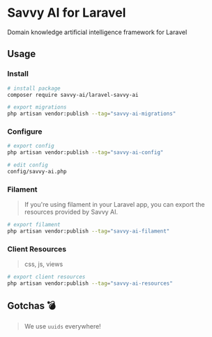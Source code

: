 # Savvy AI for Laravel
Domain knowledge artificial intelligence framework for Laravel

## Usage

### Install
```bash
# install package
composer require savvy-ai/laravel-savvy-ai

# export migrations
php artisan vendor:publish --tag="savvy-ai-migrations"
```

### Configure
```bash
# export config
php artisan vendor:publish --tag="savvy-ai-config"

# edit config
config/savvy-ai.php
```

### Filament
> If you're using filament in your Laravel app, you can export the resources provided by Savvy AI.
>
```bash
# export filament
php artisan vendor:publish --tag="savvy-ai-filament"
```

### Client Resources
> css, js, views
```bash
# export client resources
php artisan vendor:publish --tag="savvy-ai-resources"
```

## Gotchas 💣
> We use `uuids` everywhere!
